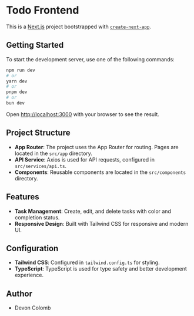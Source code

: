 # Todo Frontend

This is a [Next.js](https://nextjs.org) project bootstrapped with [`create-next-app`](https://nextjs.org/docs/app/api-reference/cli/create-next-app).

## Getting Started

To start the development server, use one of the following commands:
```bash
npm run dev
# or
yarn dev
# or
pnpm dev
# or
bun dev
```
Open [http://localhost:3000](http://localhost:3000) with your browser to see the result.

## Project Structure

- **App Router**: The project uses the App Router for routing. Pages are located in the `src/app` directory.
- **API Service**: Axios is used for API requests, configured in `src/services/api.ts`.
- **Components**: Reusable components are located in the `src/components` directory.

## Features

- **Task Management**: Create, edit, and delete tasks with color and completion status.
- **Responsive Design**: Built with Tailwind CSS for responsive and modern UI.

## Configuration

- **Tailwind CSS**: Configured in `tailwind.config.ts` for styling.
- **TypeScript**: TypeScript is used for type safety and better development experience.

## Author

- Devon Colomb
